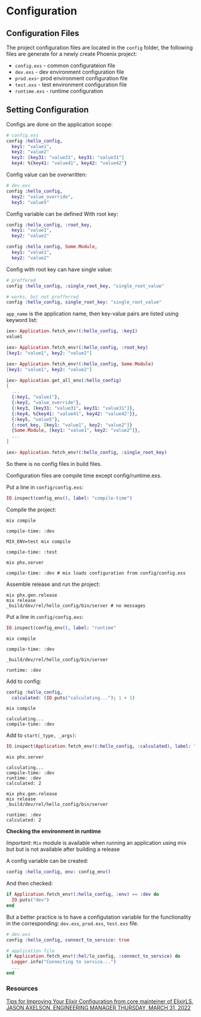 # Configuration

## Configuration Files

The project configuration files are located in the `config` folder, the following files
are generate for a newly create Phoenix project:

  * `config.exs` - common configurateion file
  * `dev.exs` - dev environment configuration file
  * `prod.exs`- prod environment configuration file
  * `test.exs` - test environment configuration file
  * `runtime.exs` - runtime configuration

## Setting Configuration

Configs are done on the application scope:

```elixir
# config.exs
config :hello_config,
  key1: "value1",
  key2: "value2"
  key3: [key31: "value31", key31: "value31"]
  key4: %{key41: "value41", key42: "value42"}
```

Config value can be overwritten:

```elixir
# dev.exs
config :hello_config,
  key2: "value_override",
  key5: "value5"
```

Config variable can be defined With root key:

```elixir
config :hello_config, :root_key,
  key1: "value1",
  key2: "value2"

config :hello_config, Some.Module,
  key1: "value1",
  key2: "value2"
```

Config with root key can have single value:

```elixir
# preffered
config :hello_config, :single_root_key, "single_root_value"

# works, but not prefferred
config :hello_config, single_root_key: "single_root_value"
```

`app_name` is the application name, then key-value pairs are listed using keyword list:

```elixir
iex> Application.fetch_env!(:hello_config, :key1)
value1

iex> Application.fetch_env!(:hello_config, :root_key)
[key1: "value1", key2: "value2"]

iex> Application.fetch_env!(:hello_config, Some.Module)
[key1: "value1", key2: "value2"]

iex> Application.get_all_env(:hello_config)
[
  ...
  {:key1, "value1"},
  {:key2, "value_override"},
  {:key3, [key31: "value31", key31: "value31"]},
  {:key4, %{key41: "value41", key42: "value42"}},
  {:key5, "value5"},
  {:root_key, [key1: "value1", key2: "value2"]}
  {Some.Module, [key1: "value1", key2: "value2"]},
  ...
]

iex> Application.fetch_env!(:hello_config, :single_root_key)
```

So there is no config files in build files.

Configuration files are compile time except config/runtime.exs.

Put a line in `config/config.exs`:

```elixir
IO.inspect(config_env(), label: "compile-time")
```

Compile the project:

```shell
mix compile
```
```output
compile-time: :dev
```

```shell
MIX_ENV=test mix compile
```
```output
compile-time: :test
```

```shell
mix phx.server
```
```output
compile-time: :dev # mix loads configuration from config/config.exs
```

Assemble release and run the project:

```shell
mix phx.gen.release
mix release
_build/dev/rel/hello_config/bin/server # no messages
```

Put a line in `config/config.exs`:

```elixir
IO.inspect(config_env(), label: "runtime"
```

```shell
mix compile
```
```output
compile-time: :dev
```

```shell
_build/dev/rel/hello_config/bin/server
```
```output
runtime: :dev
```

Add to config:

```elixir
config :hello_config,
  calculated: (IO.puts("calculating..."); 1 + 1)
```

```shell
mix compile
```
```output
calculating...
compile-time: :dev
```

Add to `start(_type, _args)`:

```elixir
IO.inspect(Application.fetch_env!(:hello_config, :calculated), label: "calculated")
```

```shell
mix phx.server
```
```output
calculating...
compile-time: :dev
runtime: :dev
calculated: 2
```

```shell
mix phx.gen.release
mix release
_build/dev/rel/hello_config/bin/server
```
```output
runtime: :dev
calculated: 2
```

**Checking the environment in runtime**

*Important*: `Mix` module is available when running an application using mix but
but is not available after building a release

A config variable can be created:

```elixir
config :hello_config, env: config_env()
```

And then checked:

```elixir
if Application.fetch_env!(:hello_config, :env) == :dev do
  IO.puts("dev")
end
```

But a better practice is to have a configutation variable for the functionality in the corresponding: `dev.exs`, `prod.exs`, `test.exs` file.

```elixir
# dev.exs
config :hello_config, connect_to_service: true

# application file
if Application.fetch_env!(:hel/lo_config, :connect_to_service) do
  Logger.info("Connecting to service...")
  ...
end
```

### Resources

[Tips for Improving Your Elixir Configuration from core mainteiner of ElixirLS,
JASON AXELSON, ENGINEERING MANAGER THURSDAY, MARCH 31, 2022](https://felt.com/blog/elixir-configuration)

